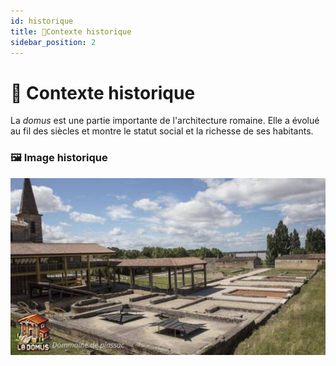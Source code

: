 ```yaml
---
id: historique
title: 📜Contexte historique
sidebar_position: 2
---
```


# 📜 Contexte historique

La *domus* est une partie importante de l'architecture romaine. Elle a évolué au fil des siècles et montre le statut social et la richesse de ses habitants.

### 🖼️ Image historique
![Dommaine de plassac.png](image%2FDommaine%20de%20plassac.png) 
